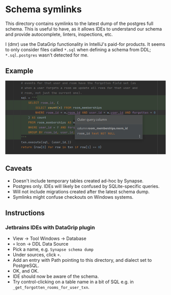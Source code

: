 # Schema symlinks

This directory contains symlinks to the latest dump of the postgres full schema. This is useful to have, as it allows IDEs to understand our schema and provide autocomplete, linters, inspections, etc.

I (dmr) use the DataGrip functionality in IntelliJ's paid-for products. It seems to only consider files called `*.sql` when defining a schema from DDL; `*.sql.postgres` wasn't detected for me.

## Example
![](datagrip-aware-of-schema.png)

## Caveats

- Doesn't include temporary tables created ad-hoc by Synapse.
- Postgres only. IDEs will likely be confused by SQLite-specific queries.
- Will not include migrations created after the latest schema dump.
- Symlinks might confuse checkouts on Windows systems.

## Instructions

### Jetbrains IDEs with DataGrip plugin

- View -> Tool Windows -> Database
- `+` Icon -> DDL Data Source
- Pick a name, e.g. `Synapse schema dump`
- Under sources, click `+`.
- Add an entry with Path pointing to this directory, and dialect set to PostgreSQL.
- OK, and OK.
- IDE should now be aware of the schema.
- Try control-clicking on a table name in a bit of SQL e.g. in `_get_forgotten_rooms_for_user_txn`.